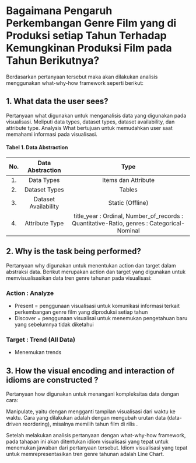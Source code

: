 # Bagaimana Pengaruh Perkembangan Genre Film yang di Produksi setiap Tahun Terhadap Kemungkinan Produksi Film pada Tahun Berikutnya?

Berdasarkan pertanyaan tersebut maka akan dilakukan analisis menggunakan what-why-how framework seperti berikut:
## 1. What data the user sees?
Pertanyaan what digunakan untuk menganalisis data yang digunakan pada visualisasi. Meliputi data types, dataset types, dataset availability, dan attribute type. Analysis What bertujuan untuk memudahkan user saat memahami informasi pada visualisasi.

#### Tabel 1. Data Abstraction

**No.**|**Data Abstraction**|**Type**
:-----:|:-----:|:-----:|
1.|Data Types|Items dan Attribute
2.|Dataset Types|Tables
3.|Dataset Availability|Static (Offline)
4.|Attribute Type|title_year : Ordinal, Number_of_records : Quantitative-Ratio, genres : Categorical-Nominal

## 2. Why is the task being performed?
Pertanyaan why digunakan untuk menentukan action dan target dalam abstraksi data. Berikut merupakan action dan target yang digunakan untuk memvisualisasikan data tren genre tahunan pada visualisasi:

### Action : Analyze
- Present = penggunaan visualisasi untuk komunikasi informasi terkait perkembangan genre film yang diproduksi setiap tahun
- Discover = penggunaan visualisai untuk menemukan pengetahuan baru yang sebelumnya tidak diketahui 

### Target : Trend (All Data)
- Menemukan trends

## 3. How the visual encoding and interaction of idioms are constructed ?
Pertanyaan how digunakan untuk menangani kompleksitas data dengan cara:

Manipulate, yaitu dengan mengganti tampilan visualisasi dari waktu ke waktu. Cara yang dilakukan adalah dengan mengubah urutan data (data-driven reordering), misalnya memilih tahun film di rilis . 

Setelah melakukan analisis pertanyaan dengan what-why-how framework, pada tahapan ini akan ditentukan idiom visualisasi yang tepat untuk menemukan jawaban dari pertanyaan tersebut. Idiom visualisasi yang tepat untuk memrepresentasikan tren genre tahunan adalah Line Chart.
